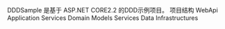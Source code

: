 DDDSample 是基于 ASP.NET CORE2.2 的DDD示例项目。
项目结构
	WebApi
	Application
		Services
	Domain
		Models
		Services
	Data
	Infrastructures